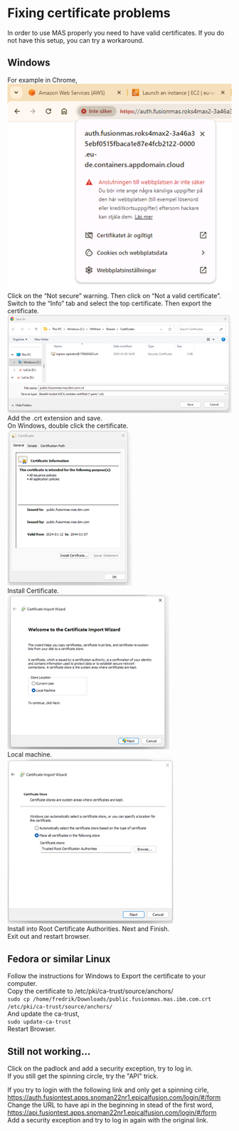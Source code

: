 # Fixing certificate problems

In order to use MAS properly you need to have valid certificates. If you do not have this setup, you can try a workaround.  

## Windows
For example in Chrome,  
![Problem in Chrome](CertProblem1.png)  
Click on the “Not secure” warning. Then click on “Not a valid certificate”.  
Switch to the “Info” tab and select the top certificate. Then export the certificate.  
![Export Cert](CertProblem2.png)  
Add the .crt extension and save.  
On Windows, double click the certificate.  
![Export Cert](CertProblem3.png)  
Install Certificate.  
![Install Cert](CertProblem4.png)  
Local machine.  
![Install Cert in Root Auth](CertProblem5.png)  
Install into Root Certificate Authorities. Next and Finish.  
Exit out and restart browser.

## Fedora or similar Linux

Follow the instructions for Windows to Export the certificate to your computer.  
Copy the certificate to /etc/pki/ca-trust/source/anchors/  
`sudo cp /home/fredrik/Downloads/public.fusionmas.mas.ibm.com.crt /etc/pki/ca-trust/source/anchors/`  
And update the ca-trust,  
`sudo update-ca-trust`  
Restart Browser.

## Still not working...
Click on the padlock and add a security exception, try to log in.  
If you still get the spinning circle, try the "API" trick.  
  
If you try to login with the following link and only get a spinning cirle,  
https://auth.fusiontest.apps.snoman22nr1.epicalfusion.com/login/#/form  
Change the URL to have api in the beginning in stead of the first word,  
https://api.fusiontest.apps.snoman22nr1.epicalfusion.com/login/#/form  
Add a security exception and try to log in again with the original link.
